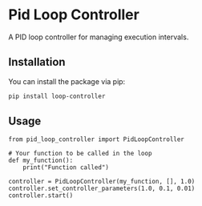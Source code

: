 # Pid Loop Controller

A PID loop controller for managing execution intervals.

## Installation

You can install the package via pip:

```bash
pip install loop-controller
```

## Usage
```
from pid_loop_controller import PidLoopController

# Your function to be called in the loop
def my_function():
    print("Function called")

controller = PidLoopController(my_function, [], 1.0)
controller.set_controller_parameters(1.0, 0.1, 0.01)
controller.start()
```